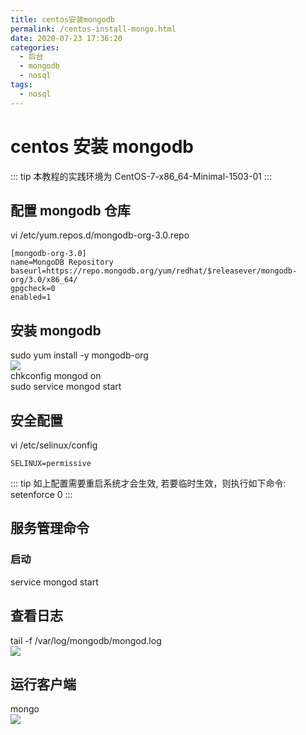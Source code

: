 ```yaml
---
title: centos安装mongodb
permalink: /centos-install-mongo.html
date: 2020-07-23 17:36:20
categories:
  - 后台
  - mongodb
  - nosql
tags:
  - nosql
---
```


# centos 安装 mongodb

::: tip
本教程的实践环境为 CentOS-7-x86_64-Minimal-1503-01
:::

## 配置 mongodb 仓库

vi /etc/yum.repos.d/mongodb-org-3.0.repo

```
[mongodb-org-3.0]
name=MongoDB Repository
baseurl=https://repo.mongodb.org/yum/redhat/$releasever/mongodb-org/3.0/x86_64/
gpgcheck=0
enabled=1
```

## 安装 mongodb

sudo yum install -y mongodb-org  
![](https://gitee.com/wangshibiao/blog_picBed2/raw/master/images/20200723181759.png)  
chkconfig mongod on  
sudo service mongod start

## 安全配置

vi /etc/selinux/config

```
SELINUX=permissive
```

::: tip
如上配置需要重启系统才会生效, 若要临时生效，则执行如下命令:
setenforce 0
:::

## 服务管理命令

### 启动

service mongod start

## 查看日志

tail -f /var/log/mongodb/mongod.log  
![](https://gitee.com/wangshibiao/blog_picBed2/raw/master/images/20200723181622.png)

## 运行客户端

mongo  
![](https://gitee.com/wangshibiao/blog_picBed2/raw/master/images/20200723181514.png)
